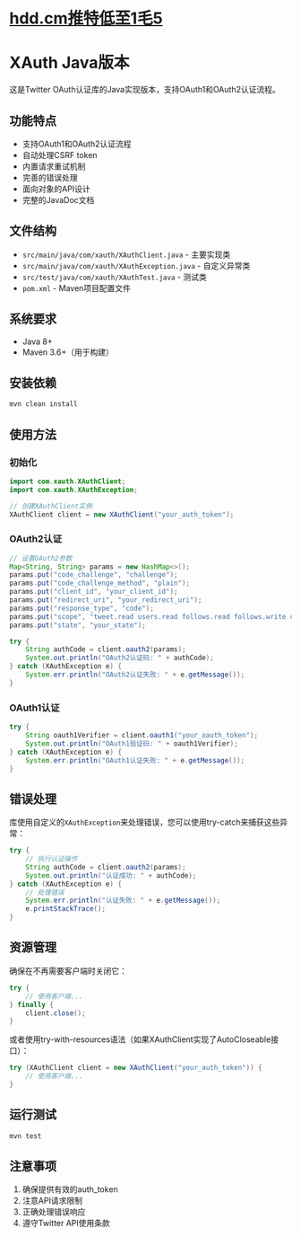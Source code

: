 # [hdd.cm推特低至1毛5](https://hdd.cm/)

# XAuth Java版本

这是Twitter OAuth认证库的Java实现版本，支持OAuth1和OAuth2认证流程。

## 功能特点

- 支持OAuth1和OAuth2认证流程
- 自动处理CSRF token
- 内置请求重试机制
- 完善的错误处理
- 面向对象的API设计
- 完整的JavaDoc文档

## 文件结构

- `src/main/java/com/xauth/XAuthClient.java` - 主要实现类
- `src/main/java/com/xauth/XAuthException.java` - 自定义异常类
- `src/test/java/com/xauth/XAuthTest.java` - 测试类
- `pom.xml` - Maven项目配置文件

## 系统要求

- Java 8+
- Maven 3.6+（用于构建）

## 安装依赖

```bash
mvn clean install
```

## 使用方法

### 初始化

```java
import com.xauth.XAuthClient;
import com.xauth.XAuthException;

// 创建XAuthClient实例
XAuthClient client = new XAuthClient("your_auth_token");
```

### OAuth2认证

```java
// 设置OAuth2参数
Map<String, String> params = new HashMap<>();
params.put("code_challenge", "challenge");
params.put("code_challenge_method", "plain");
params.put("client_id", "your_client_id");
params.put("redirect_uri", "your_redirect_uri");
params.put("response_type", "code");
params.put("scope", "tweet.read users.read follows.read follows.write offline.access");
params.put("state", "your_state");

try {
    String authCode = client.oauth2(params);
    System.out.println("OAuth2认证码: " + authCode);
} catch (XAuthException e) {
    System.err.println("OAuth2认证失败: " + e.getMessage());
}
```

### OAuth1认证

```java
try {
    String oauth1Verifier = client.oauth1("your_oauth_token");
    System.out.println("OAuth1验证码: " + oauth1Verifier);
} catch (XAuthException e) {
    System.err.println("OAuth1认证失败: " + e.getMessage());
}
```

## 错误处理

库使用自定义的`XAuthException`来处理错误，您可以使用try-catch来捕获这些异常：

```java
try {
    // 执行认证操作
    String authCode = client.oauth2(params);
    System.out.println("认证成功: " + authCode);
} catch (XAuthException e) {
    // 处理错误
    System.err.println("认证失败: " + e.getMessage());
    e.printStackTrace();
}
```

## 资源管理

确保在不再需要客户端时关闭它：

```java
try {
    // 使用客户端...
} finally {
    client.close();
}
```

或者使用try-with-resources语法（如果XAuthClient实现了AutoCloseable接口）：

```java
try (XAuthClient client = new XAuthClient("your_auth_token")) {
    // 使用客户端...
}
```

## 运行测试

```bash
mvn test
```

## 注意事项

1. 确保提供有效的auth_token
2. 注意API请求限制
3. 正确处理错误响应
4. 遵守Twitter API使用条款 